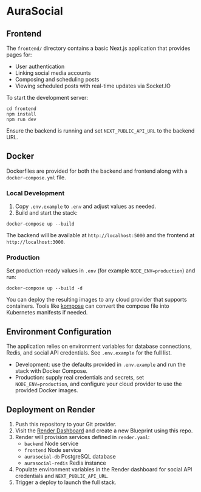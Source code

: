 # AuraSocial

## Frontend

The `frontend/` directory contains a basic Next.js application that provides pages for:

- User authentication
- Linking social media accounts
- Composing and scheduling posts
- Viewing scheduled posts with real-time updates via Socket.IO

To start the development server:

```
cd frontend
npm install
npm run dev
```

Ensure the backend is running and set `NEXT_PUBLIC_API_URL` to the backend URL.

## Docker

Dockerfiles are provided for both the backend and frontend along with a `docker-compose.yml` file.

### Local Development

1. Copy `.env.example` to `.env` and adjust values as needed.
2. Build and start the stack:

```
docker-compose up --build
```

The backend will be available at `http://localhost:5000` and the frontend at `http://localhost:3000`.

### Production

Set production-ready values in `.env` (for example `NODE_ENV=production`) and run:

```
docker-compose up --build -d
```

You can deploy the resulting images to any cloud provider that supports containers. Tools like [kompose](https://kompose.io/) can convert the compose file into Kubernetes manifests if needed.

## Environment Configuration

The application relies on environment variables for database connections, Redis, and social API credentials. See `.env.example` for the full list.

- Development: use the defaults provided in `.env.example` and run the stack with Docker Compose.
- Production: supply real credentials and secrets, set `NODE_ENV=production`, and configure your cloud provider to use the provided Docker images.

## Deployment on Render

1. Push this repository to your Git provider.
2. Visit the [Render Dashboard](https://dashboard.render.com) and create a new Blueprint using this repo.
3. Render will provision services defined in `render.yaml`:
   - `backend` Node service
   - `frontend` Node service
   - `aurasocial-db` PostgreSQL database
   - `aurasocial-redis` Redis instance
4. Populate environment variables in the Render dashboard for social API credentials and `NEXT_PUBLIC_API_URL`.
5. Trigger a deploy to launch the full stack.
